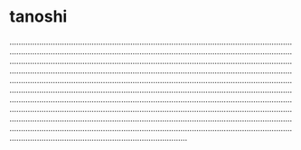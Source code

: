 # tanoshi

......................................................................................................................................................................................................................................................................................................................................................................................................................................................................................................................................................................................................................................................................................................................................................................................................................................................................................................................................................................................................................................................................................................................................................................................................................................................................................................................................................................